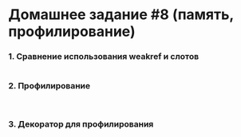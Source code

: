 # Домашнее задание #8 (память, профилирование)

### 1. Сравнение использования weakref и слотов

![]()

### 2. Профилирование

![]()
![]()
![]()

### 3. Декоратор для профилирования

![]()